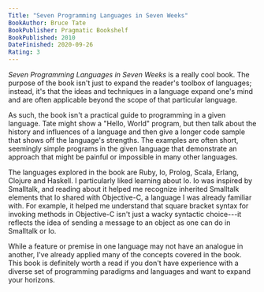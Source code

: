 ```yaml
---
Title: "Seven Programming Languages in Seven Weeks"
BookAuthor: Bruce Tate
BookPublisher: Pragmatic Bookshelf
BookPublished: 2010
DateFinished: 2020-09-26
Rating: 3
---
```


*Seven Programming Languages in Seven Weeks* is a really cool book.
The purpose of the book isn't just to expand the reader's toolbox of languages; instead, it's that the ideas and techniques in a language expand one's mind and are often applicable beyond the scope of that particular language.

As such, the book isn't a practical guide to programming in a given language.
Tate might show a "Hello, World" program, but then talk about the history and influences of a language and then give a longer code sample that shows off the language's strengths.
The examples are often short, seemingly simple programs in the given language that demonstrate an approach that might be painful or impossible in many other languages.

The languages explored in the book are Ruby, Io, Prolog, Scala, Erlang, Clojure and Haskell.
I particularly liked learning about Io.
Io was inspired by Smalltalk, and reading about it helped me recognize inherited Smalltalk elements that Io shared with Objective-C, a language I was already familiar with.
For example, it helped me understand that square bracket syntax for invoking methods in Objective-C isn't just a wacky syntactic choice---it reflects the idea of sending a message to an object as one can do in Smalltalk or Io.

While a feature or premise in one language may not have an analogue in another, I've already applied many of the concepts covered in the book.
This book is definitely worth a read if you don't have experience with a diverse set of programming paradigms and languages and want to expand your horizons.
